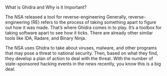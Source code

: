 What is Ghidra and Why is it Important?

The NSA released a tool for reverse-engineering Generally, reverse-engineering (RE) refers to the process of taking something apart to figure out how it was made. 
That’s where Ghidra comes in to play. It’s a toolbox for taking software apart to see how it ticks. There are already other similar tools like IDA, Radare, and Binary Ninja.

The NSA uses Ghidra to take about viruses, malware, and other programs that may pose a threat to national security. Then, based on what they find, they develop a plan of action to deal with the threat. With the number of state-sponsored hacking events in the news recently, you know this is a big deal.










